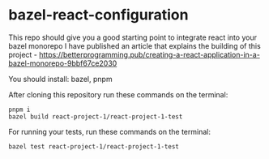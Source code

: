 # bazel-react-configuration
This repo should give you a good starting point to integrate react into your bazel monorepo
I have published an article that explains the building of this project - https://betterprogramming.pub/creating-a-react-application-in-a-bazel-monorepo-9bbf67ce2030

You should install: bazel, pnpm

After cloning this repository run these commands on the terminal:
```
pnpm i
bazel build react-project-1/react-project-1-test
```

For running your tests, run these commands on the terminal:
```
bazel test react-project-1/react-project-1-test
```
